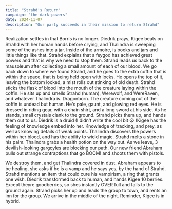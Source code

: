 ```yaml
---
title: "Strahd's Return"
campaign: "the-dark-powers"
date: 2024-11-07
description: "Our party succeeds in their mission to return Strahd"
---
```


Realization settles in that Borris is no longer. Diedrik prays, Kigee beats on Strahd with her human hands before crying, and Thalindra is sweeping some of the ashes into a jar. Inside of the armoire, is books and jars and little things like that. Strahd explains that a feygod has achieved great powers and that is why we need to stop them. Strahd leads us back to the mausoleum after collecting a small amount of each of our blood. We go back down to where we found Strahd, and he goes to the extra coffin that is within the space, that is being held open with locks. He opens the top of it, leaving the bottom locked, a mist rolls out stinking of old death. Strahd sticks the flask of blood into the mouth of the creature laying within the coffin. He sits up and smells Strahd (human), Werewolf, and WereRaven, and whatever Thalindra is. Dragonborn. The creature coming out of the coffin is undead but human. He's pale, gaunt, and glowing red eyes. He is dressed in riding gear, with a chain shirt, and a long sword at his side. As he stands, small crystals clank to the ground. Strahd picks them up, and hands them out to us. Diedrik is a druid (I didn't write the cool bit 😦 )Kigee has the feeling of knowledge embed into her. Knowledge of tracking, and prey, as well as knowing details of weak points. Thalindra discovers the powers within her blood, and has the ability to wield magic. Strahd melts a stone in his palm. Thalindra grabs a health potion on the way out. As we leave, 3 devilish-looking gargoyles are blocking our path. Our new friend Abraham pulls out strange contraptions that go BOOM! and shoots them with pistols.

We destroy them, and get Thalindra covered in dust. Abraham appears to be healing, she asks if he is a vamp and he says yes, by the hand of Strahd. Strahd mentions an item that could cure his vampirism, a ring that grants one wish. Diedrik transformed back to human, and hands Kigee 10 berries. Except theyre goodberries, so shes instantly OVER full and falls to the ground again. Strahd picks her up and leads the group to town, and rents an inn for the group. We arrive in the middle of the night. Reminder, Kigee is in hybrid.